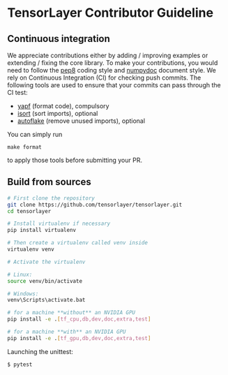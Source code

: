 # TensorLayer Contributor Guideline

## Continuous integration

We appreciate contributions
either by adding / improving examples or extending / fixing the core library. 
To make your contributions, you would need to follow the [pep8](https://www.python.org/dev/peps/pep-0008/) coding style and [numpydoc](https://github.com/numpy/numpy/blob/master/doc/HOWTO_DOCUMENT.rst.txt) document style.
We rely on Continuous Integration (CI) for checking push commits.
The following tools are used to ensure that your commits can pass through the CI test:

* [yapf](https://github.com/google/yapf) (format code), compulsory
* [isort](https://github.com/timothycrosley/isort) (sort imports), optional
* [autoflake](https://github.com/myint/autoflake) (remove unused imports), optional

You can simply run

```
make format
```

to apply those tools before submitting your PR.

## Build from sources

```bash
# First clone the repository
git clone https://github.com/tensorlayer/tensorlayer.git
cd tensorlayer

# Install virtualenv if necessary
pip install virtualenv

# Then create a virtualenv called venv inside
virtualenv venv

# Activate the virtualenv  

# Linux:
source venv/bin/activate

# Windows:
venv\Scripts\activate.bat

# for a machine **without** an NVIDIA GPU
pip install -e .[tf_cpu,db,dev,doc,extra,test]

# for a machine **with** an NVIDIA GPU
pip install -e .[tf_gpu,db,dev,doc,extra,test]
```

Launching the unittest:

```bash
$ pytest
```
